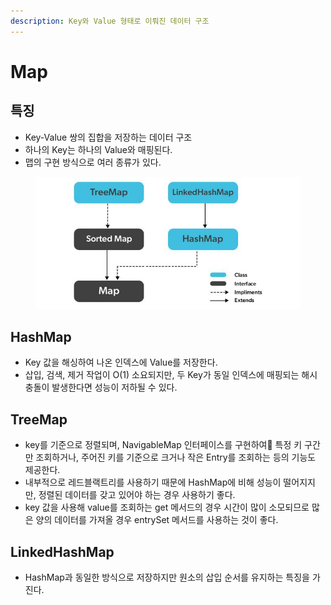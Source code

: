 ```yaml
---
description: Key와 Value 형태로 이뤄진 데이터 구조
---
```


# Map

## 특징

* Key-Value 쌍의 집합을 저장하는 데이터 구조
* 하나의 Key는 하나의 Value와 매핑된다.
* 맵의 구현 방식으로 여러 종류가 있다.

<figure><img src="../../.gitbook/assets/image.png" alt=""><figcaption></figcaption></figure>

## HashMap

* Key 값을 해싱하여 나온 인덱스에 Value를 저장한다.
* 삽입, 검색, 제거 작업이 O(1) 소요되지만, 두 Key가 동일 인덱스에 매핑되는 해시 충돌이 발생한다면 성능이 저하될 수 있다.

## TreeMap

* key를 기준으로 정렬되며, NavigableMap 인터페이스를 구현하여 특정 키 구간만 조회하거나, 주어진 키를 기준으로 크거나 작은 Entry를 조회하는 등의 기능도 제공한다.
* 내부적으로 레드블랙트리를 사용하기 때문에 HashMap에 비해 성능이 떨어지지만, 정렬된 데이터를 갖고 있어야 하는 경우 사용하기 좋다.
* key 값을 사용해 value를 조회하는 get 메서드의 경우 시간이 많이 소모되므로 많은 양의 데이터를 가져올 경우 entrySet 메서드를 사용하는 것이 좋다.

## LinkedHashMap

* HashMap과 동일한 방식으로 저장하지만 원소의 삽입 순서를 유지하는 특징을 가진다.


